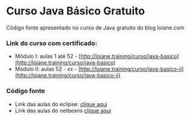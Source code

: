 Curso Java Básico Gratuito
=================

Código fonte apresentado no curso de Java gratuito do blog loiane.com

### Link do curso com certificado:
* Módulo I: aulas 1 até 52 - [http://loiane.training/curso/java-basico](http://loiane.training/curso/java-basico)
* Módulo II: aulas 52 - xx - [http://loiane.training/curso/java-basico-ii](http://loiane.training/curso/java-basico-ii)

### Código fonte
* Link das aulas do eclipse: [clique aqui](https://github.com/loiane/curso-java-basico/tree/master/eclipse/curso-java-basico/src/com/loiane/cursojava)
* Link das aulas do netbeans [clique aqui](https://github.com/loiane/curso-java-basico/tree/master/netbeans/curso-java-basico/src/com/loiane/cursojava)
